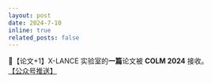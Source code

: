 ```yaml
---
layout: post
date: 2024-7-10
inline: true
related_posts: false
---
```


📃【论文+1】X-LANCE 实验室的**一篇**论文被 **COLM 2024** 接收。 <a href="https://mp.weixin.qq.com/s/RDm-KWKaa0KOSawedDoRxQ"> 【公众号推送】</a>
